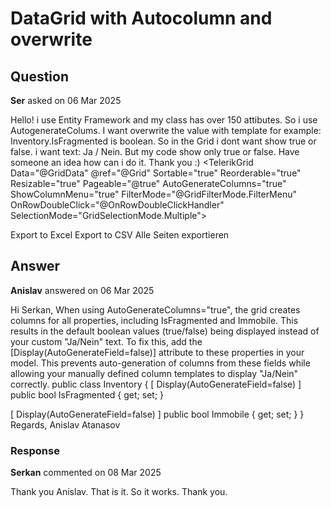 # DataGrid with Autocolumn and overwrite

## Question

**Ser** asked on 06 Mar 2025

Hello! i use Entity Framework and my class has over 150 attibutes. So i use AutogenerateColums. I want overwrite the value with template for example: Inventory.IsFragmented is boolean. So in the Grid i dont want show true or false. i want text: Ja / Nein. But my code show only true or false. Have someone an idea how can i do it. Thank you :) <TelerikGrid
Data="@GridData" @ref="@Grid" Sortable="true" Reorderable="true" Resizable="true" Pageable="@true" AutoGenerateColumns="true" ShowColumnMenu="true" FilterMode="@GridFilterMode.FilterMenu" OnRowDoubleClick="@OnRowDoubleClickHandler" SelectionMode="GridSelectionMode.Multiple">

<GridToolBarTemplate>
<GridCommandButton OnClick="@AutoFitAllColumns" Icon="@FontIcon.ColResize" Title="Spalten-Autoanpassung" Class="tooltip-target"></GridCommandButton>
<GridCommandButton Command="ExcelExport" Icon="@SvgIcon.FileExcel">Export to Excel</GridCommandButton>
<GridCommandButton Command="CsvExport" Icon="@SvgIcon.FileCsv">Export to CSV</GridCommandButton>
<label class="k-checkbox-label"><TelerikCheckBox @bind-Value="@ExportAllPages" />Alle Seiten exportieren</label>
</GridToolBarTemplate>
<GridColumns>
<GridCheckboxColumn></GridCheckboxColumn>
<GridAutoGeneratedColumns ColumnWidth="200px" />
</GridColumn>
<GridColumn Field=@nameof(Inventory.IsFragmented)>
<Template>
@{ var x=context as Inventory; var b=x.IsFragmented==true? "Ja": "Nein";
}
<p> @(x.IsFragmented ? "Ja": "Nein" )</p>
</Template>
</GridColumn>
<GridColumn Field=@nameof(Inventory.Immobile) Visible="true">
<Template>
@{ var x=context as Inventory; if (x.Immobile==true ) {
<p>Ja</p>
} else {
<p>Nein</p>
}
} <p>NEIN</p>
</Template>
</GridColumn>
</GridColumns>
<GridExport>
<GridExcelExport FileName="ve-excel-export" AllPages="@ExportAllPages" />
<GridCsvExport FileName="ve-csv-export" AllPages="@ExportAllPages" />
</GridExport>
</TelerikGrid>

## Answer

**Anislav** answered on 06 Mar 2025

Hi Serkan, When using AutoGenerateColumns="true", the grid creates columns for all properties, including IsFragmented and Immobile. This results in the default boolean values (true/false) being displayed instead of your custom "Ja/Nein" text. To fix this, add the [Display(AutoGenerateField=false)] attribute to these properties in your model. This prevents auto-generation of columns from these fields while allowing your manually defined column templates to display "Ja/Nein" correctly. public class Inventory {
[ Display(AutoGenerateField=false) ] public bool IsFragmented { get; set; }

[ Display(AutoGenerateField=false) ] public bool Immobile { get; set; }
} Regards, Anislav Atanasov

### Response

**Serkan** commented on 08 Mar 2025

Thank you Anislav. That is it. So it works. Thank you.
